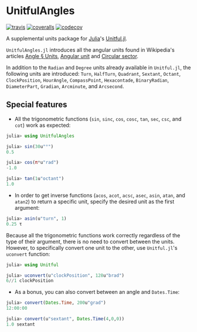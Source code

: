 # UnitfulAngles

[![travis][travis-img]](https://travis-ci.org/yakir12/UnitfulAngles.jl)
[![coveralls][coveralls-img]](https://coveralls.io/github/yakir12/UnitfulAngles.jl)
[![codecov][codecov-img]](http://codecov.io/github/yakir12/UnitfulAngles.jl)

[travis-img]: https://img.shields.io/travis/yakir12/UnitfulAngles.jl/master.svg?label=travis
[coveralls-img]: https://img.shields.io/codecov/c/github/yakir12/UnitfulAngles.jl/master.svg?label=coveralls
[codecov-img]: https://img.shields.io/codecov/c/github/yakir12/UnitfulAngles.jl/master.svg?label=codecov

A supplemental units package for [Julia](https://julialang.org)'s [Unitful.jl](https://github.com/ajkeller34/Unitful.jl).

`UnitfulAngles.jl` introduces all the angular units found in Wikipedia's articles [Angle § Units](https://en.wikipedia.org/wiki/Angle#Units), [Angular unit](https://en.wikipedia.org/wiki/Angular_unit) and [Circular sector](https://en.wikipedia.org/wiki/Circular_sector).

In addition to the `Radian` and `Degree` units already available in `Unitful.jl`, the following units are introduced: `Turn`, `HalfTurn`, `Quadrant`, `Sextant`, `Octant`, `ClockPosition`, `HourAngle`, `CompassPoint`, `Hexacontade`, `BinaryRadian`, `DiameterPart`, `Gradian`, `Arcminute`, and `Arcsecond`.

## Special features

- All the trigonometric functions (`sin`, `sinc`, `cos`, `cosc`, `tan`, `sec`, `csc`, and `cot`) work as expected:
```julia
julia> using UnitfulAngles

julia> sin(30u"°")
0.5

julia> cos(π*u"rad")
-1.0

julia> tan(1u"octant")
1.0
```

- In order to get inverse functions (`acos`, `acot`, `acsc`, `asec`, `asin`, `atan`, and `atan2`) to return a specific unit, specify the desired unit as the first argument: 
```julia
julia> asin(u"turn", 1)
0.25 τ
```

Because all the trigonometric functions work correctly regardless of the type of their argument, there is no need to convert between the units. However, to specifically convert one unit to the other, use `Unitful.jl`'s `uconvert` function:
```julia
julia> using Unitful

julia> uconvert(u"clockPosition", 128u"brad")
6//1 clockPosition
```

- As a bonus, you can also convert between an angle and `Dates.Time`:
```julia
julia> convert(Dates.Time, 200u"grad")
12:00:00

julia> convert(u"sextant", Dates.Time(4,0,0))
1.0 sextant
```
